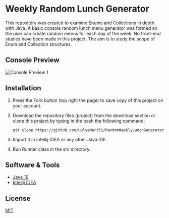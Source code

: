 # Weekly Random Lunch Generator
This repository was created to examine Enums and Collections in depth with Java. A basic console random lunch menu generator was formed so the user can create  random menus for each day of the week. No front-end studies have been made in this project. The aim is to study the scope of Enum and Collection structures.

## Console Preview

![Console Preview 1](https://lh3.googleusercontent.com/pw/AJFCJaVT83ymxlz4nG2MSU_4RtmMTOo0YRjCNShdEkC2nhXht6eB2aSBeDbmfqu_CAQjabBwYnV4rKO19gnf7jjppkGbxjH9n6XE48kRdCNMX7MgUljPk4fvKyahiS4RP1UEcc84J7UUPdUqQDdrm3cS0Grymg=w341-h1117-s-no?authuser=0)

## Installation
1. Press the Fork button (top right the page) to save copy of this project on your account.

2. Download the repository files (project) from the download section or clone this project by typing in the bash the following command:  
    ~~~~
    git clone https://github.com/HulyaMartli/RandomWeeklyLunchGenerator
    ~~~~ 

3. Import it in Intellij IDEA or any other Java IDE.

4. Run Runner class in the src directory.

## Software & Tools
* [Java 19](https://www.oracle.com/java/technologies/javase/jdk19-archive-downloads.html)
* [Intellij IDEA](https://www.jetbrains.com/idea/)

## License
[MIT](https://choosealicense.com/licenses/mit/)
